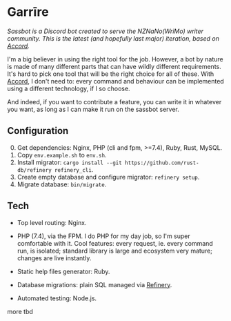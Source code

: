 # Garrīre

_Sassbot is a Discord bot created to serve the NZNaNo(WriMo) writer community.
This is the latest (and hopefully last major) iteration, based on [Accord]._

I'm a big believer in using the right tool for the job. However, a bot by nature
is made of many different parts that can have wildly different requirements. It's
hard to pick one tool that will be the right choice for all of these. With [Accord],
I don't need to: every command and behaviour can be implemented using a different
technology, if I so choose.

And indeed, if you want to contribute a feature, you can write it in whatever you
want, as long as I can make it run on the sassbot server.

[Accord]: https://github.com/passcod/accord

## Configuration

0. Get dependencies: Nginx, PHP (cli and fpm, >=7.4), Ruby, Rust, MySQL.
0. Copy `env.example.sh` to `env.sh`.
0. Install migrator: `cargo install --git https://github.com/rust-db/refinery refinery_cli`.
0. Create empty database and configure migrator: `refinery setup`.
0. Migrate database: `bin/migrate`.

## Tech

- Top level routing: Nginx.

- PHP (7.4), via the FPM. I do PHP for my day job, so I'm super comfortable with
  it. Cool features: every request, ie. every command run, is isolated; standard
  library is large and ecosystem very mature; changes are live instantly.

- Static help files generator: Ruby.

- Database migrations: plain SQL managed via [Refinery](https://github.com/rust-db/refinery).

- Automated testing: Node.js.

more tbd
